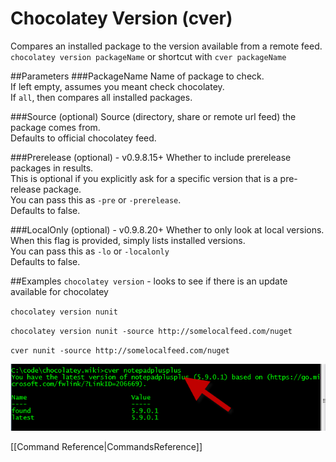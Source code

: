 # Chocolatey Version (cver)
Compares an installed package to the version available from a remote feed.  
`chocolatey version packageName` or shortcut with 
`cver packageName`  
  
##Parameters
###PackageName
Name of package to check.  
If left empty, assumes you meant check chocolatey.  
If `all`, then compares all installed packages.  
  
###Source (optional)
Source (directory, share or remote url feed) the package comes from.  
Defaults to official chocolatey feed.  
  
###Prerelease (optional) - v0.9.8.15+
Whether to include prerelease packages in results.  
This is optional if you explicitly ask for a specific version that is a pre-release package.  
You can pass this as `-pre` or `-prerelease`.  
Defaults to false.  

###LocalOnly (optional) - v0.9.8.20+
Whether to only look at local versions.  
When this flag is provided, simply lists installed versions.  
You can pass this as `-lo` or `-localonly`  
Defaults to false.
  
##Examples
`chocolatey version` - looks to see if there is an update available for chocolatey  
  
`chocolatey version nunit`  
  
`chocolatey version nunit -source http://somelocalfeed.com/nuget`  
  
`cver nunit -source http://somelocalfeed.com/nuget`  
  
![cver in action](images/cverExample.png "cver in action")  
  
[[Command Reference|CommandsReference]]